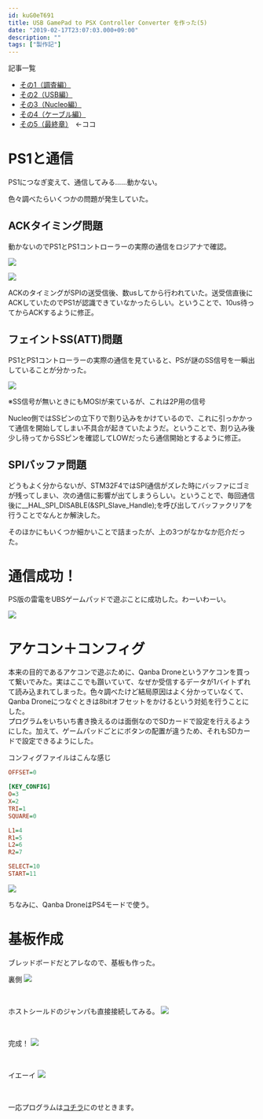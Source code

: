 ```yaml
---
id: kuG0eT691
title: USB GamePad to PSX Controller Converter を作った(5)
date: "2019-02-17T23:07:03.000+09:00"
description: ""
tags: ["製作記"]
---
```


記事一覧
- [その1（調査編）](/2019/01/20/mmx5El0Si)
- [その2（USB編）](/2019/01/21/2stNWIQ7Z)
- [その3（Nucleo編）](/2019/02/17/vORCOiXb_)
- [その4（ケーブル編）](/2019/02/17/2fluV8sa5)
- [その5（最終章）](/2019/02/17/kuG0eT691)　←ココ
　
# PS1と通信
PS1につなぎ変えて、通信してみる……動かない。

色々調べたらいくつかの問題が発生していた。

## ACKタイミング問題
動かないのでPS1とPS1コントローラーの実際の通信をロジアナで確認。

![](./pic01.JPG)

![](./pic02.png)

ACKのタイミングがSPIの送受信後、数usしてから行われていた。送受信直後にACKしていたのでPS1が認識できていなかったらしい。ということで、10us待ってからACKするように修正。

## フェイントSS(ATT)問題
PS1とPS1コントローラーの実際の通信を見ていると、PSが謎のSS信号を一瞬出していることが分かった。

![](./pic03.png)

※SS信号が無いときにもMOSIが来ているが、これは2P用の信号

Nucleo側ではSSピンの立下りで割り込みをかけているので、これに引っかかって通信を開始してしまい不具合が起きていたようだ。ということで、割り込み後少し待ってからSSピンを確認してLOWだったら通信開始とするように修正。

## SPIバッファ問題
どうもよく分からないが、STM32F4ではSPI通信がズレた時にバッファにゴミが残ってしまい、次の通信に影響が出てしまうらしい。ということで、毎回通信後に\_\_HAL\_SPI\_DISABLE(&SPI\_Slave\_Handle);を呼び出してバッファクリアを行うことでなんとか解決した。

そのほかにもいくつか細かいことで詰まったが、上の3つがなかなか厄介だった。

# 通信成功！
PS版の雷電をUBSゲームパッドで遊ぶことに成功した。わーいわーい。  

![](./pic04.JPG)

# アケコン＋コンフィグ
本来の目的であるアケコンで遊ぶために、Qanba Droneというアケコンを買って繋いでみた。実はここでも躓いていて、なぜか受信するデータが1バイトずれて読み込まれてしまった。色々調べたけど結局原因はよく分かっていなくて、Qanba Droneにつなぐときは8bitオフセットをかけるという対処を行うことにした。  
プログラムをいちいち書き換えるのは面倒なのでSDカードで設定を行えるようにした。加えて、ゲームパッドごとにボタンの配置が違うため、それもSDカードで設定できるようにした。

コンフィグファイルはこんな感じ

```ini
OFFSET=0

[KEY_CONFIG]
O=3
X=2
TRI=1
SQUARE=0

L1=4
R1=5
L2=6
R2=7

SELECT=10
START=11
```


![](./pic05.JPG)

ちなみに、Qanba DroneはPS4モードで使う。

# 基板作成
ブレッドボードだとアレなので、基板も作った。

裏側
![](./pic06.JPG)

<br>

ホストシールドのジャンパも直接接続してみる。
![](./pic07.JPG)

<br>

完成！
![](./pic08.JPG)

<br>

イエーイ
![](./pic09.JPG)

<br>

一応プログラムは[コチラ](https://github.com/gyojir/UsbToPSXConverter)にのせときます。